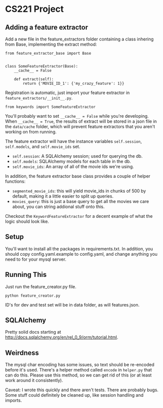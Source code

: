 CS221 Project
=============

Adding a feature extractor
--------------------------

Add a new file in the feature_extractors folder containing a class inhering
from Base, implementing the extract method:


    from feature_extractor_base import Base


    class SomeFeatureExtractor(Base):
        __cache__ = False

        def extract(self):
            return {'MOVIE_ID_1': {'my_crazy_feature': 1}}


Registration is automatic, just import your feature extractor in
`feature_extractors/__init__.py`.

    from keywords import SomeFeatureExtractor

You'll probably want to set `__cache__ = False` while you're developing.  When
`__cache__ = True`, the results of extract will be stored in a json file in
the `data/cache` folder, which will prevent feature extractors that you
aren't working on from running.

The feature extractor will have the instance variables `self.session`,
`self.models`, and `self.movie_ids` set.

- `self.session`: A SQLAlchemy session; used for querying the db.
- `self.models`: SQLAlchemy models for each table in the db.
- `self.movie_ids`: An array of all of the movie ids we're using.

In addition, the feature extractor base class provides a couple of helper
functions:

- `segmented_movie_ids`: this will yield movie_ids in chunks of 500 by default,
  making it a little easier to split up queries.
- `movies_query`: this is just a base query to get all the movies we care about,
  you can string addional stuff onto this.

Checkout the `KeywordFeatureExtractor` for a decent example of what the logic
should look like.

Setup
-----

You'll want to install all the packages in requirements.txt.  In addition,
you should copy config.yaml.example to config.yaml, and change anything
you need to for your mysql server.


Running This
------------

Just run the feature_creator.py file.

    python feature_creator.py

ID's for dev and test set will be in data folder, as will features.json.


SQLAlchemy
----------

Pretty solid docs starting at http://docs.sqlalchemy.org/en/rel_0_9/orm/tutorial.html.


Weirdness
---------

The mysql char encoding has some issues, so text should be re-encoded before
it's used.  There's a helper method called `encode` in `helper.py` that can
do this.  Please use this method, so we can get rid of this
(or at least work around it consistently).

Caveat: I wrote this quickly and there aren't tests.  There are probably bugs.
Some stuff could definitely be cleaned up, like session handling and imports.